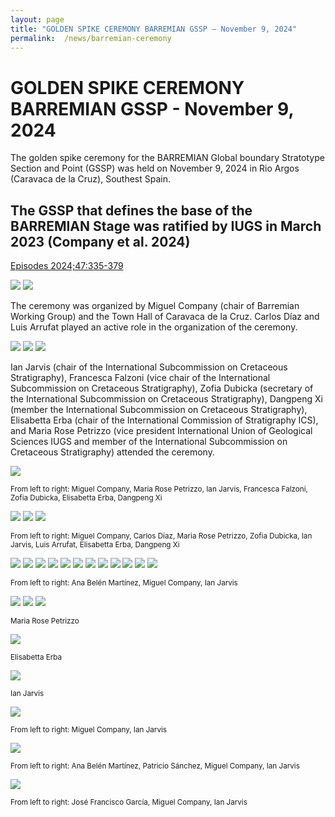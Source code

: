 ```yaml
---
layout: page
title: "GOLDEN SPIKE CEREMONY BARREMIAN GSSP – November 9, 2024"
permalink:  /news/barremian-ceremony
---
```

# GOLDEN SPIKE CEREMONY BARREMIAN GSSP - November 9, 2024

The golden spike ceremony for the BARREMIAN Global boundary Stratotype Section and Point (GSSP) was held on November 9, 2024 in Rio Argos (Caravaca de la Cruz), Southest Spain.

## The GSSP that defines the base of the BARREMIAN Stage was ratified by IUGS in March 2023 (Company et al. 2024) 
[Episodes 2024;47:335-379]( https://doi.org/10.18814/epiiugs/2023/02330)

![](https://stratigraphy.org/subcommission-cretaceous/images/barremiannail1.jpg)
![](https://stratigraphy.org/subcommission-cretaceous/images/barremiannail2.jpg)

The ceremony was organized by Miguel Company (chair of Barremian Working Group) and the Town Hall of Caravaca de la Cruz. Carlos Díaz and Luis Arrufat played an active role in the organization of the ceremony.

![](https://stratigraphy.org/subcommission-cretaceous/images/barremiannail5a.jpg)
![](https://stratigraphy.org/subcommission-cretaceous/images/barremiannail4.jpg)
![](https://stratigraphy.org/subcommission-cretaceous/images/barremiannail6.jpg)

Ian Jarvis (chair of the International Subcommission on Cretaceous Stratigraphy), Francesca Falzoni (vice chair of the International Subcommission on Cretaceous Stratigraphy), Zofia Dubicka (secretary of the International Subcommission on Cretaceous Stratigraphy), Dangpeng Xi (member the International Subcommission on Cretaceous Stratigraphy), Elisabetta Erba (chair of the International Commission of Stratigraphy ICS), and Maria Rose Petrizzo (vice president International Union of Geological Sciences IUGS and member of the International Subcommission on Cretaceous Stratigraphy) attended the ceremony. 

![](https://stratigraphy.org/subcommission-cretaceous/images/barremiannail7.jpg)
<p style="font-size:smaller;"> From left to right: Miguel Company, Maria Rose Petrizzo, Ian Jarvis, Francesca Falzoni,  Zofia Dubicka, Elisabetta Erba, Dangpeng Xi</p>

![](https://stratigraphy.org/subcommission-cretaceous/images/barremiannail8.jpg)
![](https://stratigraphy.org/subcommission-cretaceous/images/barremiannail9.jpg)
![](https://stratigraphy.org/subcommission-cretaceous/images/barremiannail10.jpg)
<p style="font-size:smaller;"> From left to right: Miguel Company, Carlos Díaz, Maria Rose Petrizzo, Zofia Dubicka, Ian Jarvis, Luis Arrufat,  Elisabetta Erba, Dangpeng Xi</p>

![](https://stratigraphy.org/subcommission-cretaceous/images/barremiannail11.jpg)
![](https://stratigraphy.org/subcommission-cretaceous/images/barremiannail12.jpeg)
![](https://stratigraphy.org/subcommission-cretaceous/images/barremiannail13.jpeg)
![](https://stratigraphy.org/subcommission-cretaceous/images/barremiannail14.jpeg)
![](https://stratigraphy.org/subcommission-cretaceous/images/barremiannail15.jpeg)
![](https://stratigraphy.org/subcommission-cretaceous/images/barremiannail16.jpg)
![](https://stratigraphy.org/subcommission-cretaceous/images/barremiannail16a.jpg)
![](https://stratigraphy.org/subcommission-cretaceous/images/barremiannail17.jpg)
![](https://stratigraphy.org/subcommission-cretaceous/images/barremiannail18.jpg)
![](https://stratigraphy.org/subcommission-cretaceous/images/barremiannail19.jpg)
![](https://stratigraphy.org/subcommission-cretaceous/images/barremiannail20a.jpg)
![](https://stratigraphy.org/subcommission-cretaceous/images/barremiannail21.jpg)
<p style="font-size:smaller;"> From left to right: Ana Belén Martínez, Miguel Company, Ian Jarvis
  
![](https://stratigraphy.org/subcommission-cretaceous/images/barremiannail22.jpg)
![](https://stratigraphy.org/subcommission-cretaceous/images/barremiannail23.jpg)
![](https://stratigraphy.org/subcommission-cretaceous/images/barremiannail23a.jpg)
<p style="font-size:smaller;"> Maria Rose Petrizzo
  
![](https://stratigraphy.org/subcommission-cretaceous/images/barremiannail24.jpg)
<p style="font-size:smaller;"> Elisabetta Erba
  
![](https://stratigraphy.org/subcommission-cretaceous/images/barremiannail25.jpg)
<p style="font-size:smaller;"> Ian Jarvis
  
![](https://stratigraphy.org/subcommission-cretaceous/images/barremiannail26.jpg)
<p style="font-size:smaller;"> From left to right: Miguel Company, Ian Jarvis
  
![](https://stratigraphy.org/subcommission-cretaceous/images/barremiannail26a.jpg)
<p style="font-size:smaller;"> From left to right: Ana Belén Martínez, Patricio Sánchez, Miguel Company, Ian Jarvis
  
![](https://stratigraphy.org/subcommission-cretaceous/images/barremiannail27.jpg)
<p style="font-size:smaller;"> From left to right: José Francisco García, Miguel Company, Ian Jarvis





